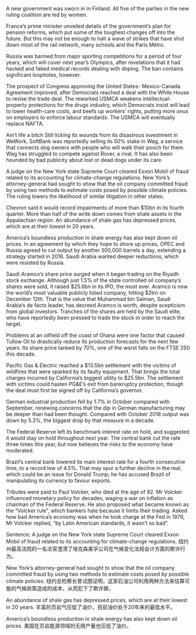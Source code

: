 A new government was sworn in in Finland. All five of the parties in the new ruling coalition are led by women.

France’s prime minister unveiled details of the government’s plan for pension reforms, which put some of the toughest changes off into the future. But this may not be enough to halt a wave of strikes that have shut down most of the rail network, many schools and the Paris Métro.

Russia was banned from major sporting competitions for a period of four years, which will cover next year’s Olympics, after revelations that it had hacked and faked medical records dealing with doping. The ban contains significant loopholes, however.

 The prospect of Congress approving the United States- Mexico-Canada Agreement improved, after Democrats reached a deal with the White House to revise the trade deal. The reworked USMCA weakens intellectual-property protections for the drugs industry, which Democrats insist will lead to lower health-care costs, and beefs up workers’ rights, putting more onus on employers to enforce labour standards. The USMCA will eventually replace NAFTA.

Ain’t life a bitch
Still licking its wounds from its disastrous investment in WeWork, SoftBank was reportedly selling its 50% stake in Wag, a service that connects dog owners with people who will walk their pooch for them. Wag has struggled to compete against Rover, a rival. It has also been hounded by bad publicity about lost or dead dogs under its care.

A judge on the New York state Supreme Court cleared Exxon Mobil of fraud related to its accounting for climate-change regulations. New York’s attorney-general had sought to show that the oil company committed fraud by using two methods to estimate costs posed by possible climate policies. The ruling lowers the likelihood of similar litigation in other states.

Chevron said it would record impairments of more than $10bn in its fourth quarter. More than half of the write down comes from shale assets in the Appalachian region. An abundance of shale gas has depressed prices, which are at their lowest in 20 years.

America’s boundless production in shale energy has also kept down oil prices. In an agreement by which they hope to shore up prices, OPEC and Russia agreed to cut output by another 500,000 barrels a day, extending a strategy started in 2016. Saudi Arabia wanted deeper reductions, which were resisted by Russia.

Saudi Aramco’s share price surged when it began trading on the Riyadh stock exchange. Although just 1.5% of the state controlled oil company’s shares were sold, it raised $25.6bn in its IPO, the most ever. Aramco is now the world’s most valuable publicly listed company, hitting $2trn on December 12th. That is the value that Muhammad bin Salman, Saudi Arabia’s de facto leader, has decreed Aramco is worth, despite scepticism from global investors. Tranches of the shares are held by the Saudi elite, who have reportedly been pressed to trade the stock in order to reach the target.

Problems at an oilfield off the coast of Ghana were one factor that caused Tullow Oil to drastically reduce its production forecasts for the next few years. Its share price tanked by 70%, one of the worst falls on the FTSE 250 this decade.

Pacific Gas & Electric reached a $13.5bn settlement with the victims of wildfires that were sparked by its faulty equipment. That brings the total charges incurred by California’s biggest utility to $25.5bn. The settlement with victims could hasten PG&E’s exit from bankruptcy protection, though the deal must first be signed off by California’s governor.

German industrial production fell by 1.7% in October compared with September, renewing concerns that the dip in German manufacturing may be deeper than had been thought. Compared with October 2018 output was down by 5.3%, the biggest drop by that measure in a decade.

The Federal Reserve left its benchmark interest rate on hold, and suggested it would stay on hold throughout next year. The central bank cut the rate three times this year, but now believes the risks to the economy have moderated.

Brazil’s central bank lowered its main interest rate for a fourth consecutive time, to a record low of 4.5%. That may spur a further decline in the real, which could be an issue for Donald Trump; he has accused Brazil of manipulating its currency to favour exports.

Tributes were paid to Paul Volcker, who died at the age of 92. Mr Volcker influenced monetary policy for decades, waging a war on inflation as chairman of the Federal Reserve. He also proposed what became known as the “Volcker rule”, which bankers hate because it limits their trading. Asked how bad America’s economy was when he took charge at the Fed in 1979, Mr Volcker replied, “by Latin American standards, it wasn’t so bad”.

Sentence:
A judge on the New York state Supreme Court cleared Exxon Mobil of fraud related to its accounting for climate-change regulations.
纽约州最高法院的一名法官澄清了埃克森美孚公司在气候变化法规会计方面的欺诈行为。

New York’s attorney-general had sought to show that the oil company committed fraud by using two methods to estimate costs posed by possible climate policies.
纽约总检察长曾试图证明，这家石油公司利用两种方法来估算可能的气候政策造成的成本，从而犯下了欺诈罪。

An abundance of shale gas has depressed prices, which are at their lowest in 20 years.
丰富的页岩气压低了油价，目前油价处于20年来的最低水平。

America’s boundless production in shale energy has also kept down oil prices.
美国在页岩能源领域的无限产量也压低了油价。